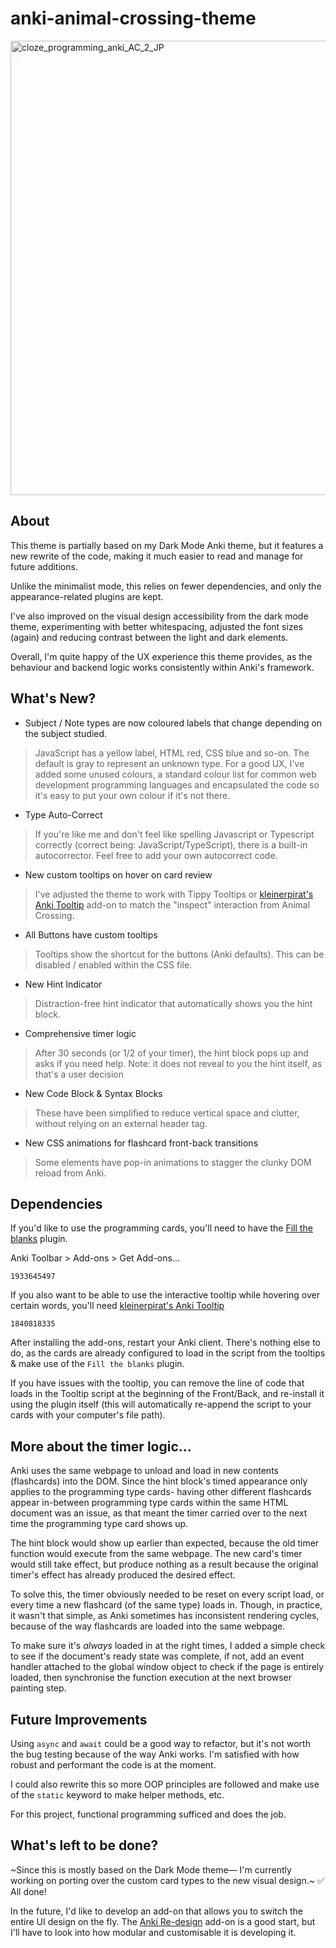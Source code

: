 # anki-animal-crossing-theme

<img width="727" alt="cloze_programming_anki_AC_2_JP" src="https://user-images.githubusercontent.com/116316499/235375635-113cbf00-516b-4859-8b01-9690246a26e8.png">

## About

This theme is partially based on my Dark Mode Anki theme, but it features a new rewrite of the code, making it much easier to read and manage for future additions.

Unlike the minimalist mode, this relies on fewer dependencies, and only the appearance-related plugins are kept.

I've also improved on the visual design accessibility from the dark mode theme, experimenting with better whitespacing, adjusted the font sizes (again) and reducing contrast between the light and dark elements.

Overall, I'm quite happy of the UX experience this theme provides, as the behaviour and backend logic works consistently within Anki's framework.

## What's New?

- Subject / Note types are now coloured labels that change depending on the subject studied. 
> JavaScript has a yellow label, HTML red, CSS blue and so-on. The default is gray to represent an unknown type.
> For a good UX, I've added some unused colours, a standard colour list for common web development programming languages and encapsulated the code so it's easy to put your own colour if it's not there.

- Type Auto-Correct
> If you're like me and don't feel like spelling Javascript or Typescript correctly (correct being: JavaScript/TypeScript), there is a built-in autocorrector. Feel free to add your own autocorrect code.

- New custom tooltips on hover on card review
> I've adjusted the theme to work with Tippy Tooltips or [kleinerpirat's Anki Tooltip](https://github.com/kleinerpirat/anki-tooltips) add-on to match the "inspect" interaction from Animal Crossing.

- All Buttons have custom tooltips
> Tooltips show the shortcut for the buttons (Anki defaults). This can be disabled / enabled within the CSS file.

- New Hint Indicator
> Distraction-free hint indicator that automatically shows you the hint block.

- Comprehensive timer logic
> After 30 seconds (or 1/2 of your timer), the hint block pops up and asks if you need help.
> Note: it does not reveal to you the hint itself, as that's a user decision

- New Code Block & Syntax Blocks
> These have been simplified to reduce vertical space and clutter, without relying on an external header tag.

- New CSS animations for flashcard front-back transitions
> Some elements have pop-in animations to stagger the clunky DOM reload from Anki.

## Dependencies

If you'd like to use the programming cards, you'll need to have the [Fill the blanks](https://ankiweb.net/shared/info/1933645497) plugin.

Anki Toolbar > Add-ons > Get Add-ons...

```
1933645497
```

If you also want to be able to use the interactive tooltip while hovering over certain words, you'll need [kleinerpirat's Anki Tooltip](https://ankiweb.net/shared/info/1840818335)

```
1840818335
```

After installing the add-ons, restart your Anki client. There's nothing else to do, as the cards are already configured to load in the script from the tooltips & make use of the `Fill the blanks` plugin.

If you have issues with the tooltip, you can remove the line of code that loads in the Tooltip script at the beginning of the Front/Back, and re-install it using the plugin itself (this will automatically re-append the script to your cards with your computer's file path).

## More about the timer logic...

Anki uses the same webpage to unload and load in new contents (flashcards) into the DOM. Since the hint block's timed appearance only applies to the programming type cards- having other different flashcards appear in-between programming type cards within the same HTML document was an issue, as that meant the timer carried over to the next time the programming type card shows up. 

The hint block would show up earlier than expected, because the old timer function would execute from the same webpage. The new card's timer would still take effect, but produce nothing as a result because the original timer's effect has already produced the desired effect.

To solve this, the timer obviously needed to be reset on every script load, or every time a new flashcard (of the same type) loads in. Though, in practice, it wasn't that simple, as Anki sometimes has inconsistent rendering cycles, because of the way flashcards are loaded into the same webpage.

To make sure it's _always_ loaded in at the right times, I added a simple check to see if the document's ready state was complete, if not, add an event handler attached to the global window object to check if the page is entirely loaded, then synchronise the function execution at the next browser painting step.

## Future Improvements

Using `async` and `await` could be a good way to refactor, but it's not worth the bug testing because of the way Anki works. I'm satisfied with how robust and performant the code is at the moment.

I could also rewrite this so more OOP principles are followed and make use of the `static` keyword to make helper methods, etc.

For this project, functional programming sufficed and does the job.

## What's left to be done?
~Since this is mostly based on the Dark Mode theme— I'm currently working on porting over the custom card types to the new visual design.~ 
✅ All done!

In the future, I'd like to develop an add-on that allows you to switch the entire UI design on the fly. The [Anki Re-design](https://ankiweb.net/shared/info/308574457) add-on is a good start, but I'll have to look into how modular and customisable it is developing it.
